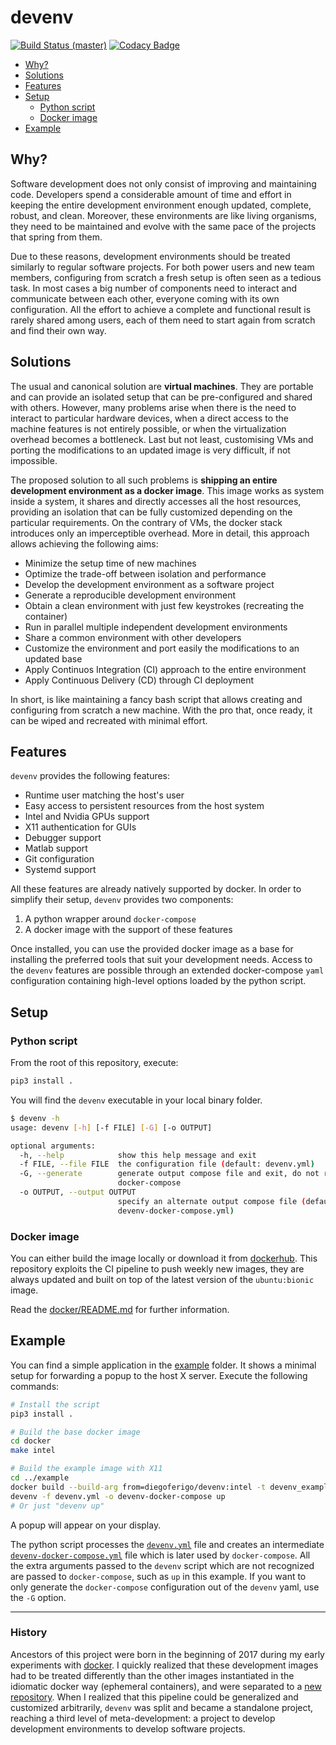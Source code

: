 # devenv

[![Build Status (master)](https://img.shields.io/travis-ci/com/diegoferigo/development-iit/master.svg?logo=travis&label=master)](https://travis-ci.com/diegoferigo/development-iit)
[![Codacy Badge](https://api.codacy.com/project/badge/Grade/dc64ae76526a49c6af2205c798a9e69d)](https://www.codacy.com/app/diegoferigo/devenv?utm_source=github.com&amp;utm_medium=referral&amp;utm_content=diegoferigo/devenv&amp;utm_campaign=Badge_Grade)

- [Why?](#why)
- [Solutions](#solutions)
- [Features](#features)
- [Setup](#setup)
  - [Python script](#python-script)
  - [Docker image](#docker-image)
- [Example](#example)

## Why?

Software development does not only consist of improving and maintaining code. Developers spend a considerable amount of time and effort in keeping the entire development environment enough updated, complete, robust, and clean. Moreover, these environments are like living organisms, they need to be maintained and evolve with the same pace of the projects that spring from them.

Due to these reasons, development environments should be treated similarly to regular software projects. For both power users and new team members, configuring from scratch a fresh setup is often seen as a tedious task. In most cases a big number of components need to interact and communicate between each other, everyone coming with its own configuration. All the effort to achieve a complete and functional result is rarely shared among users, each of them need to start again from scratch and find their own way.

## Solutions

The usual and canonical solution are **virtual machines**. They are portable and can provide an isolated setup that can be pre-configured and shared with others. However, many problems arise when there is the need to interact to particular hardware devices, when a direct access to the machine features is not entirely possible, or when the virtualization overhead becomes a bottleneck. Last but not least, customising VMs and porting the modifications to an updated image is very difficult, if not impossible.

The proposed solution to all such problems is **shipping an entire development environment as a docker image**. This image works as system inside a system, it shares and directly accesses all the host resources, providing an isolation that can be fully customized depending on the particular requirements. On the contrary of VMs, the docker stack introduces only an imperceptible overhead. More in detail, this approach allows achieving the following aims:

- Minimize the setup time of new machines
- Optimize the trade-off between isolation and performance
- Develop the development environment as a software project
- Generate a reproducible development environment
- Obtain a clean environment with just few keystrokes (recreating the container)
- Run in parallel multiple independent development environments
- Share a common environment with other developers
- Customize the environment and port easily the modifications to an updated base
- Apply Continuos Integration (CI) approach to the entire environment
- Apply Continuous Delivery (CD) through CI deployment

In short, is like maintaining a fancy bash script that allows creating and configuring from scratch a new machine. With the pro that, once ready, it can be wiped and recreated with minimal effort.

## Features

`devenv` provides the following features:

- Runtime user matching the host's user
- Easy access to persistent resources from the host system
- Intel and Nvidia GPUs support
- X11 authentication for GUIs
- Debugger support
- Matlab support
- Git configuration
- Systemd support

All these features are already natively supported by docker. In order to simplify their setup, `devenv` provides two components:

1. A python wrapper around `docker-compose`
1. A docker image with the support of these features

Once installed, you can use the provided docker image as a base for installing the preferred tools that suit your development needs. Access to the `devenv` features are possible through an extended docker-compose `yaml` configuration containing high-level options loaded by the python script.

## Setup

### Python script

From the root of this repository, execute:

```sh
pip3 install .
```

You will find the `devenv` executable in your local binary folder.

```sh
$ devenv -h
usage: devenv [-h] [-f FILE] [-G] [-o OUTPUT]

optional arguments:
  -h, --help            show this help message and exit
  -f FILE, --file FILE  the configuration file (default: devenv.yml)
  -G, --generate        generate output compose file and exit, do not run
                        docker-compose
  -o OUTPUT, --output OUTPUT
                        specify an alternate output compose file (default:
                        devenv-docker-compose.yml)
```

### Docker image

You can either build the image locally or download it from [dockerhub](https://hub.docker.com/r/diegoferigo/devenv). This repository exploits the CI pipeline to push weekly new images, they are always updated and built on top of the latest version of the `ubuntu:bionic` image.

Read the [docker/README.md](docker/README.md) for further information.

## Example

You can find a simple application in the [example](example/) folder. It shows a minimal setup for forwarding a popup to the host X server. Execute the following commands:

```sh
# Install the script
pip3 install .

# Build the base docker image
cd docker
make intel

# Build the example image with X11
cd ../example
docker build --build-arg from=diegoferigo/devenv:intel -t devenv_example .
devenv -f devenv.yml -o devenv-docker-compose up
# Or just "devenv up"
```

A popup will appear on your display.

The python script processes the [`devenv.yml`](example/devenv.yml) file and creates an intermediate [`devenv-docker-compose.yml`](example/devenv-docker-compose.yml) file which is later used by `docker-compose`. All the extra arguments passed to the `devenv` script which are not recognized are passed to `docker-compose`, such as `up` in this example. If you want to only generate the `docker-compose` configuration out of the `devenv` yaml, use the `-G` option.

---

### History

Ancestors of this project were born in the beginning of 2017 during my early experiments with [docker](https://github.com/diegoferigo/dockerfiles). I quickly realized that these development images had to be treated differently than the other images instantiated in the idiomatic docker way (ephemeral containers), and were separated to a [new repository](https://github.com/diegoferigo/development-iit). When I realized that this pipeline could be generalized and customized arbitrarily, `devenv` was split and became a standalone project, reaching a third level of meta-development: a project to develop development environments to develop software projects.